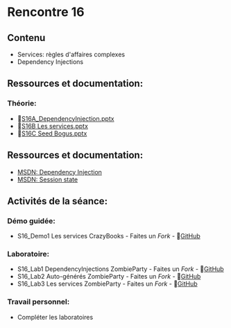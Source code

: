 # Rencontre 16

## Contenu
- Services: règles d'affaires complexes
- Dependency Injections


## Ressources et documentation:

### Théorie:
- 🔗[S16A_DependencyInjection.pptx](BRISE)
- 🔗[S16B Les services.pptx](https://cegepedouardmontpetit-my.sharepoint.com/:p:/r/personal/valerie_turgeon_cegepmontpetit_ca/Documents/420_3W6_SITE/E24_PowerPoints/S16%20Les%20services.pptx?d=w0a780e48257f43058c908855c97e6791&csf=1&web=1&e=fm6nkd)
- 🔗[S16C Seed Bogus.pptx](BRISE)

## Ressources et documentation: 
- [MSDN: Dependency Injection](https://learn.microsoft.com/en-us/aspnet/core/fundamentals/dependency-injection?view=aspnetcore-8.0)
- [MSDN: Session state](https://learn.microsoft.com/en-us/aspnet/core/fundamentals/app-state?view=aspnetcore-8.0)



## Activités de la séance: 
### Démo guidée:
- S16_Demo1 Les services CrazyBooks - Faites un *Fork* - 🔗[GitHub](https://github.com/ProgWebTransFC/E24_S09_Demo)

### Laboratoire: 
- S16_Lab1 DependencyInjections ZombieParty - Faites un *Fork* - 🔗[GitHub](BRISE)
- S16_Lab2 Auto-générés ZombieParty - Faites un *Fork* - 🔗[GitHub](BRISE)
- S16_Lab3 Les services ZombieParty - Faites un *Fork* - 🔗[GitHub](https://github.com/ProgWebTransFC/E24_S09_Lab1)
<!-- - S16_Lab1 DI Presse-mots - Faites un *Fork* - 🔗[GitHub](BRISE) -->

### Travail personnel: 
- Compléter les laboratoires